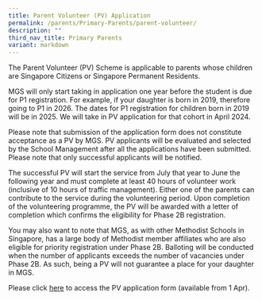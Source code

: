 ```yaml
---
title: Parent Volunteer (PV) Application
permalink: /parents/Primary-Parents/parent-volunteer/
description: ""
third_nav_title: Primary Parents
variant: markdown
---
```

The Parent Volunteer (PV) Scheme is applicable to parents whose children are Singapore Citizens or Singapore Permanent Residents.

MGS will only start taking in application one year before the student is due for P1 registration. For example, if your daughter is born in 2019, therefore going to P1 in 2026. The dates for P1 registration for children born in 2019 will be in 2025. We will take in PV application for that cohort in April 2024. 

Please note that submission of the application form does not constitute acceptance as a PV by MGS. PV applicants will be evaluated and selected by the School Management after all the applications have been submitted. Please note that only successful applicants will be notified. 

The successful PV will start the service from July that year to June the following year and must complete at least 40 hours of volunteer work (inclusive of 10 hours of traffic management). Either one of the parents can contribute to the service during the volunteering period. Upon completion of the volunteering programme, the PV will be awarded with a letter of completion which confirms the eligibility for Phase 2B registration.

You may also want to note that MGS, as with other Methodist Schools in Singapore, has a large body of Methodist member affiliates who are also eligible for priority registration under Phase 2B. Balloting will be conducted when the number of applicants exceeds the number of vacancies under Phase 2B. As such, being a PV will not guarantee a place for your daughter in MGS.

Please click [here](https://form.gov.sg/660541c74c5f1dd1a5d62ba8) to access the PV application form (available from 1 Apr).
